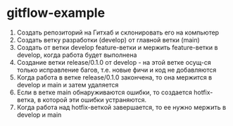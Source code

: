 # gitflow-example

1. Создать репозиторий на Гитхаб и склонировать его на компьютер
2. Создать ветку разработки (develop) от главной ветки (main)
3. Создать от ветки develop feature-ветки и мержить feature-ветки в develop, когда работа будет выполнена
4. Создание ветки release/0.1.0 от develop - на этой ветке осущ-ся только исправление багов, т.е. новые фичи и код не добавляются
5. Когда работа в ветке release/0.1.0 закончена, то она мержится в develop и main и затем удаляется
6. Если в ветке main обнаруживаются ошибки, то создается hotfix-ветка, в которой эти ошибки устраняются.
7. Когда работа над hotfix-веткой завершается, то ее нужно мержить в develop и main